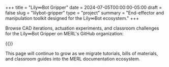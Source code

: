 +++
title = "Lily∞Bot Gripper"
date = 2024-07-05T00:00:00-05:00
draft = false
slug = "lilybot-gripper"
type = "project"
summary = "End-effector and manipulation toolkit designed for the Lily∞Bot ecosystem."
+++

Browse CAD iterations, actuation experiments, and classroom challenges for the Lily∞Bot Gripper on MERL's GitHub organization: 

{{<github-repo user="MERL-Rose-Hulman" repo_color="#38bdf8">}}

This page will continue to grow as we migrate tutorials, bills of materials, and classroom guides into the MERL documentation ecosystem.
